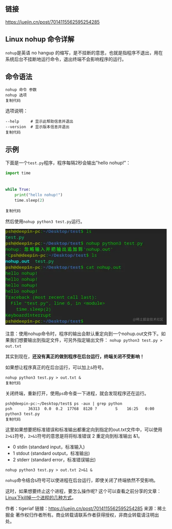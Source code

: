 ## 链接

https://juejin.cn/post/7014115562595254285

## Linux nohup 命令详解

`nohup`是英语 no hangup 的缩写，是不挂断的意思，也就是指程序不退出，用在系统后台不挂断地运行命令，退出终端不会影响程序的运行。



## 命令语法

```shell
nohup 命令 参数
nohup 选项
复制代码
```

选项说明：

```shell
--help     # 显示此帮助信息并退出
--version  # 显示版本信息并退出
复制代码
```

## 示例

下面是一个`test.py`程序，程序每隔2秒会输出"hello nohup!"：

```python
import time 


while True:
    print("hello nohup!")
    time.sleep(2)
    
复制代码
```

然后使用`nohup python3 test.py`运行。

 ![img](https://raw.githubusercontent.com/Lemon-giser/myImages/main/img/021346e6ffbe4f5c831636b59fd481e4%7Etplv-k3u1fbpfcp-zoom-in-crop-mark%3A3024%3A0%3A0%3A0.awebp)

注意：使用nohup命令时，程序的输出会默认重定向到一个nohup.out文件下。如果我们想要输出到指定文件，可另外指定输出文件： `nohup python3 test.py > out.txt`

其实到现在，**还没有真正的做到程序在后台运行，终端关闭不受影响！**

如果想让程序真正的在后台运行，可以加上`&`符号。

```shell
nohup python3 test.py > out.txt & 
复制代码
```

关闭终端，重新打开，使用`ps`命令查一下进程，就会发现程序还在运行。

```shell
psh@deepin-pc:~/Desktop/test$ ps -aux | grep python
psh       36313  0.0  0.2  17768  8120 ?        S    16:25   0:00 python3 test.py
复制代码
```

这里如果想要把标准错误和标准输出都重定向到指定的out.txt文件中，可以使用`2>&1`符号，`2>&1`符号的意思是将将标准错误 2 重定向到标准输出 &1。

- 0 stdin (standard input，标准输入)
- 1 stdout (standard output，标准输出)
- 2 stderr (standard error，标准错误输出)

```shell
nohup python3 test.py > out.txt 2>&1 & 
```

`nohup`命令结合`&`符号可以使进程在后台运行，即使关闭了终端依然不受影响。

这时，如果想要终止这个进程，要怎么操作呢? 这个可以查看之前分享的文章：[Linux下kill掉一个进程的几种方式](https://juejin.cn/post/7013518352744185869)。


作者：tigeriaf
链接：https://juejin.cn/post/7014115562595254285
来源：稀土掘金
著作权归作者所有。商业转载请联系作者获得授权，非商业转载请注明出处。
